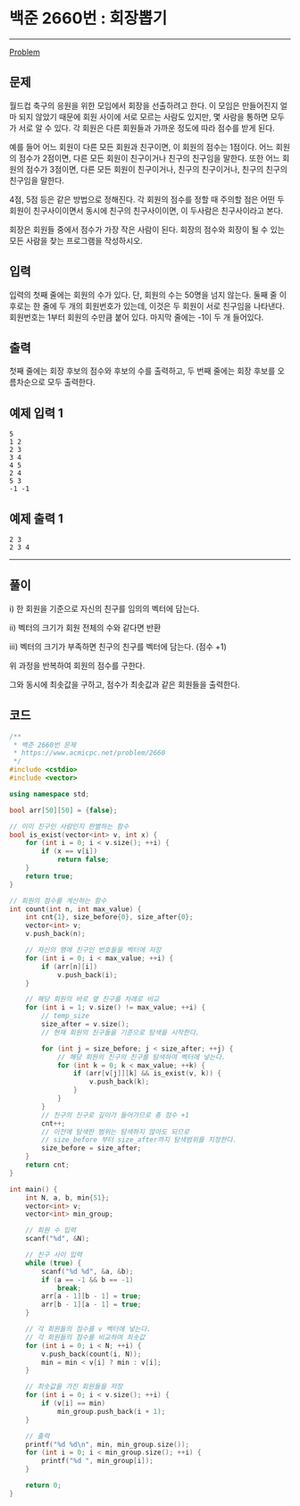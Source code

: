 # 백준 2660번 : 회장뽑기

---

[Problem](https://www.acmicpc.net/problem/2660)

## 문제

월드컵 축구의 응원을 위한 모임에서 회장을 선출하려고 한다. 이 모임은 만들어진지 얼마 되지 않았기 때문에 회원 사이에 서로 모르는 사람도 있지만, 몇 사람을 통하면 모두가 서로 알 수 있다. 각 회원은 다른 회원들과 가까운 정도에 따라 점수를 받게 된다.

예를 들어 어느 회원이 다른 모든 회원과 친구이면, 이 회원의 점수는 1점이다. 어느 회원의 점수가 2점이면, 다른 모든 회원이 친구이거나 친구의 친구임을 말한다. 또한 어느 회원의 점수가 3점이면, 다른 모든 회원이 친구이거나, 친구의 친구이거나, 친구의 친구의 친구임을 말한다.

4점, 5점 등은 같은 방법으로 정해진다. 각 회원의 점수를 정할 때 주의할 점은 어떤 두 회원이 친구사이이면서 동시에 친구의 친구사이이면, 이 두사람은 친구사이라고 본다.

회장은 회원들 중에서 점수가 가장 작은 사람이 된다. 회장의 점수와 회장이 될 수 있는 모든 사람을 찾는 프로그램을 작성하시오.

## 입력

입력의 첫째 줄에는 회원의 수가 있다. 단, 회원의 수는 50명을 넘지 않는다. 둘째 줄 이후로는 한 줄에 두 개의 회원번호가 있는데, 이것은 두 회원이 서로 친구임을 나타낸다. 회원번호는 1부터 회원의 수만큼 붙어 있다. 마지막 줄에는 -1이 두 개 들어있다.

## 출력

첫째 줄에는 회장 후보의 점수와 후보의 수를 출력하고, 두 번째 줄에는 회장 후보를 오름차순으로 모두 출력한다.

## 예제 입력 1

```
5
1 2
2 3
3 4
4 5
2 4
5 3
-1 -1
```

## 예제 출력 1

```
2 3
2 3 4
```

---

## 풀이

i) 한 회원을 기준으로 자신의 친구를 임의의 벡터에 담는다.

ii) 벡터의 크기가 회원 전체의 수와 같다면 반환

iii) 벡터의 크기가 부족하면 친구의 친구를 벡터에 담는다. (점수 +1)

위 과정을 반복하여 회원의 점수를 구한다.

그와 동시에 최솟값을 구하고, 점수가 최솟값과 같은 회원들을 출력한다.

## 코드

```cpp
/**
 * 백준 2660번 문제
 * https://www.acmicpc.net/problem/2660
 */
#include <cstdio>
#include <vector>

using namespace std;

bool arr[50][50] = {false};

// 이미 친구인 사람인지 판별하는 함수
bool is_exist(vector<int> v, int x) {
    for (int i = 0; i < v.size(); ++i) {
        if (x == v[i])
            return false;
    }
    return true;
}

// 회원의 점수를 계산하는 함수
int count(int n, int max_value) {
    int cnt{1}, size_before{0}, size_after{0};
    vector<int> v;
    v.push_back(n);

    // 자신의 행에 친구인 번호들을 벡터에 저장
    for (int i = 0; i < max_value; ++i) {
        if (arr[n][i])
            v.push_back(i);
    }

    // 해당 회원의 바로 옆 친구를 차례로 비교
    for (int i = 1; v.size() != max_value; ++i) {
        // temp_size
        size_after = v.size();
        // 현재 회원의 친구들을 기준으로 탐색을 시작한다.

        for (int j = size_before; j < size_after; ++j) {
            // 해당 회원의 친구의 친구를 탐색하여 벡터에 넣는다.
            for (int k = 0; k < max_value; ++k) {
                if (arr[v[j]][k] && is_exist(v, k)) {
                    v.push_back(k);
                }
            }
        }
        // 친구의 친구로 깊이가 들어가므로 총 점수 +1
        cnt++;
        // 이전에 탐색한 범위는 탐색하지 않아도 되므로
        // size_before 부터 size_after까지 탐색범위를 지정한다.
        size_before = size_after;
    }
    return cnt;
}

int main() {
    int N, a, b, min{51};
    vector<int> v;
    vector<int> min_group;

    // 회원 수 입력
    scanf("%d", &N);

    // 친구 사이 입력
    while (true) {
        scanf("%d %d", &a, &b);
        if (a == -1 && b == -1)
            break;
        arr[a - 1][b - 1] = true;
        arr[b - 1][a - 1] = true;
    }

    // 각 회원들의 점수를 v 벡터에 넣는다.
    // 각 회원들의 점수를 비교하며 최솟값
    for (int i = 0; i < N; ++i) {
        v.push_back(count(i, N));
        min = min < v[i] ? min : v[i];
    }

    // 최솟값을 가진 회원들을 저장
    for (int i = 0; i < v.size(); ++i) {
        if (v[i] == min)
            min_group.push_back(i + 1);
    }

    // 출력
    printf("%d %d\n", min, min_group.size());
    for (int i = 0; i < min_group.size(); ++i) {
        printf("%d ", min_group[i]);
    }

    return 0;
}
```